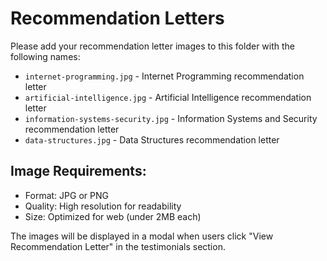 # Recommendation Letters

Please add your recommendation letter images to this folder with the following names:

- `internet-programming.jpg` - Internet Programming recommendation letter
- `artificial-intelligence.jpg` - Artificial Intelligence recommendation letter  
- `information-systems-security.jpg` - Information Systems and Security recommendation letter
- `data-structures.jpg` - Data Structures recommendation letter

## Image Requirements:
- Format: JPG or PNG
- Quality: High resolution for readability
- Size: Optimized for web (under 2MB each)

The images will be displayed in a modal when users click "View Recommendation Letter" in the testimonials section.